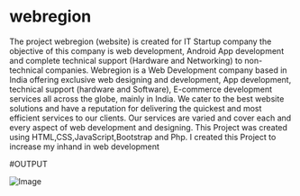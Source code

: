 # webregion
The project webregion (website) is created for IT Startup company the objective of this company is web development, Android App development and complete technical support (Hardware and Networking) to non-technical companies. Webregion is a Web Development company based in India offering exclusive web designing and development, App development, technical support (hardware and Software), E-commerce development services all across the globe, mainly in India. We cater to the best website solutions and have a reputation for delivering the quickest and most efficient services to our clients. Our services are varied and cover each and every aspect of web development and designing. This Project was created using HTML,CSS,JavaScript,Bootstrap and Php.
I created this Project to increase my inhand in web development 

#OUTPUT

![Image](https://github.com/user-attachments/assets/9c25a754-5b50-45ab-a251-6893037346c6)
